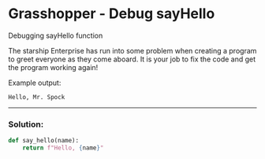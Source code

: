 # Grasshopper - Debug sayHello

Debugging sayHello function

The starship Enterprise has run into some problem when creating a program to greet everyone as they come aboard. It is your job to fix the code and get the program working again!

Example output:

```
Hello, Mr. Spock
```

---

### Solution:

```python
def say_hello(name):
    return f"Hello, {name}"
```
